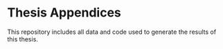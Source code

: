 # Thesis Appendices
This repository includes all data and code used to generate the results of this thesis.
